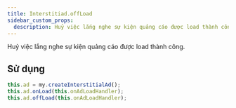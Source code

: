 ```yaml
---
title: Interstitiad.offLoad
sidebar_custom_props:
  description: Huỷ việc lắng nghe sự kiện quảng cáo được load thành công
---
```


Huỷ việc lắng nghe sự kiện quảng cáo được load thành công.

## Sử dụng

```js
this.ad = my.createInterstitialAd();
this.ad.onLoad(this.onAdLoadHandler);
this.ad.offLoad(this.onAdLoadHandler);
```
